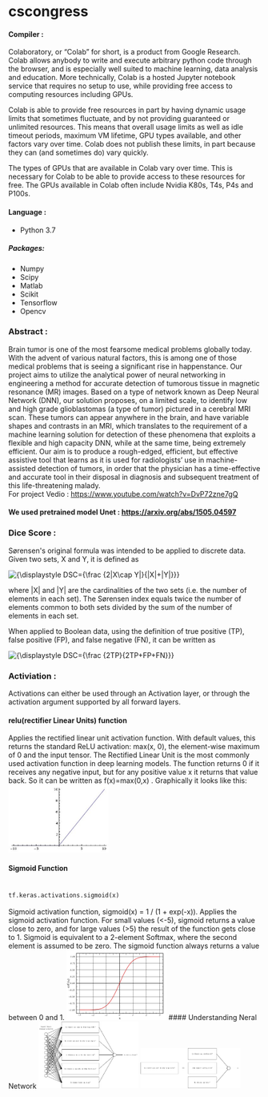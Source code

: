 # cscongress

#### Compiler : 
Colaboratory, or “Colab” for short, is a product from Google Research. Colab allows anybody to write and execute arbitrary python code through the browser, and is especially well suited to machine learning, data analysis and education. More technically, Colab is a hosted Jupyter notebook service that requires no setup to use, while providing free access to computing resources including GPUs.

Colab is able to provide free resources in part by having dynamic usage limits that sometimes fluctuate, and by not providing guaranteed or unlimited resources. This means that overall usage limits as well as idle timeout periods, maximum VM lifetime, GPU types available, and other factors vary over time. Colab does not publish these limits, in part because they can (and sometimes do) vary quickly.

The types of GPUs that are available in Colab vary over time. This is necessary for Colab to be able to provide access to these resources for free. The GPUs available in Colab often include Nvidia K80s, T4s, P4s and P100s. 

#### Language :
- Python 3.7
##### Packages:
- Numpy
- Scipy
- Matlab
- Scikit
- Tensorflow
- Opencv

### Abstract :
Brain tumor is one of the most fearsome medical problems globally today. With the advent of various natural factors, this is among one of those medical problems that is seeing a significant rise in happenstance. Our project aims to utilize the analytical power of neural networking in engineering a method for accurate detection of tumorous tissue in magnetic resonance (MR) images. Based on a type of network known as Deep Neural Network (DNN), our solution proposes, on a limited scale, to identify low and high grade glioblastomas (a type of tumor) pictured in a cerebral MRI scan. These tumors can appear anywhere in the brain, and have variable shapes and contrasts in an MRI, which translates to the requirement of a machine learning solution for detection of these phenomena that exploits a flexible and high capacity DNN, while at the same time, being extremely efficient. Our aim is to produce a rough-edged, efficient, but effective assistive tool that learns as it is used for radiologists’ use in machine-assisted detection of tumors, in order that the physician has a time-effective and accurate tool in their disposal in diagnosis and subsequent treatment of this life-threatening malady.
<br>
For project Vedio : https://www.youtube.com/watch?v=DvP72zne7gQ

#### We used pretrained model Unet : https://arxiv.org/abs/1505.04597

### Dice Score :
Sørensen's original formula was intended to be applied to discrete data. Given two sets, X and Y, it is defined as

<img src="https://latex.codecogs.com/gif.latex?{\displaystyle&space;DSC={\frac&space;{2|X\cap&space;Y|}{|X|&plus;|Y|}}}" title="{\displaystyle DSC={\frac {2|X\cap Y|}{|X|+|Y|}}}" />

where |X| and |Y| are the cardinalities of the two sets (i.e. the number of elements in each set). The Sørensen index equals twice the number of elements common to both sets divided by the sum of the number of elements in each set.

When applied to Boolean data, using the definition of true positive (TP), false positive (FP), and false negative (FN), it can be written as

<img src="https://latex.codecogs.com/gif.latex?{\displaystyle&space;DSC={\frac&space;{2TP}{2TP&plus;FP&plus;FN}}}" title="{\displaystyle DSC={\frac {2TP}{2TP+FP+FN}}}" />

### Activiation :

Activations can either be used through an Activation layer, or through the activation argument supported by all forward layers.
#### relu(rectifier Linear Units) function
Applies the rectified linear unit activation function.
With default values, this returns the standard ReLU activation: max(x, 0), the element-wise maximum of 0 and the input tensor.
The Rectified Linear Unit is the most commonly used activation function in deep learning models. The function returns 0 if it receives any negative input, but for any positive value  x  it returns that value back. So it can be written as  f(x)=max(0,x) .
Graphically it looks like this:
<img src="123.jpg" width="200px">

#### Sigmoid Function
<code>
tf.keras.activations.sigmoid(x)
</code>
<br>Sigmoid activation function, sigmoid(x) = 1 / (1 + exp(-x)).
Applies the sigmoid activation function. For small values (<-5), sigmoid returns a value close to zero, and for large values (>5) the result of the function gets close to 1.
Sigmoid is equivalent to a 2-element Softmax, where the second element is assumed to be zero. The sigmoid function always returns a value between 0 and 1.
<img src='23.png' width="200px">
#### Understanding Neral Network 
<img src='tikz14.png' width="200px"> <img src='tikz15.png' width="200px">
